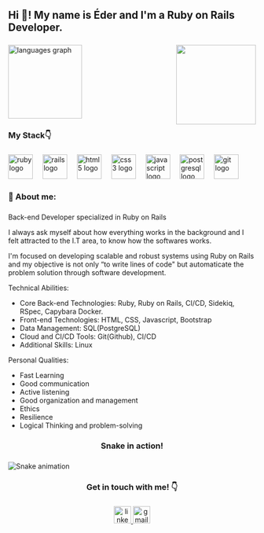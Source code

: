 <h2 align="left">Hi 👋! My name is Éder and I'm a Ruby on Rails Developer.</h2>

###

<img align="right" height="162" src="https://i.giphy.com/media/v1.Y2lkPTc5MGI3NjExZXRkem96em5idXl5c3MycXk3czZieTN6cDQ3ZGh2MWE1ZXdsd2ZveSZlcD12MV9pbnRlcm5hbF9naWZfYnlfaWQmY3Q9Zw/keTwQbbQwlNM2RNJsW/giphy.gif"  />

###

<div align="left">
  <img src="https://github-readme-stats.vercel.app/api/top-langs?username=edercirino&locale=en&hide_title=false&layout=compact&card_width=320&langs_count=5&theme=dracula&hide_border=false&order=2" height="150" alt="languages graph"  />
</div>

###

<h3 align="left">My Stack👇</h3>

###

<div align="left">
  <img src="https://cdn.jsdelivr.net/gh/devicons/devicon/icons/ruby/ruby-original.svg" height="50" alt="ruby logo"  />
  <img width="12" />
  <img src="https://cdn.jsdelivr.net/gh/devicons/devicon/icons/rails/rails-original-wordmark.svg" height="50" alt="rails logo"  />
  <img width="12" />
  <img src="https://cdn.jsdelivr.net/gh/devicons/devicon/icons/html5/html5-original.svg" height="50" alt="html5 logo"  />
  <img width="12" />
  <img src="https://cdn.jsdelivr.net/gh/devicons/devicon/icons/css3/css3-original.svg" height="50" alt="css3 logo"  />
  <img width="12" />
  <img src="https://cdn.jsdelivr.net/gh/devicons/devicon/icons/javascript/javascript-original.svg" height="50" alt="javascript logo"  />
  <img width="12" />
  <img src="https://cdn.jsdelivr.net/gh/devicons/devicon/icons/postgresql/postgresql-original.svg" height="50" alt="postgresql logo"  />
  <img width="12" />
  <img src="https://cdn.jsdelivr.net/gh/devicons/devicon/icons/git/git-original.svg" height="50" alt="git logo"  />
</div>

###

<h3 align="left">👀 About me:</h3>

###

<p align="left">Back-end Developer specialized in Ruby on Rails

I always ask myself about how everything works in the background and I felt attracted to the I.T area, to know how the softwares works.

I'm focused on developing scalable and robust systems using Ruby on Rails and my objective is not only “to write lines of code" but automaticate the problem solution through software development.

Technical Abilities:
- Core Back-end Technologies: Ruby, Ruby on Rails, CI/CD, Sidekiq, RSpec, Capybara Docker.
- Front-end Technologies: HTML, CSS, Javascript, Bootstrap
- Data Management: SQL(PostgreSQL)
- Cloud and CI/CD Tools: Git(Github), CI/CD
- Additional Skills: Linux

Personal Qualities:
- Fast Learning
- Good communication
- Active listening
- Good organization and management
- Ethics
- Resilience
- Logical Thinking and problem-solving

###

<h3 align="center">Snake in action!</h3>

###

<img src="https://raw.githubusercontent.com/edercirino/edercirino/output/snake.svg" alt="Snake animation" />

###

<h3 align="center">Get in touch with me! 👇</h3>

###

<div align="center">
  <a href="https://www.linkedin.com/in/edercirino/" target="_blank">
    <img src="https://img.shields.io/static/v1?message=LinkedIn&logo=linkedin&label=&color=0077B5&logoColor=white&labelColor=&style=for-the-badge" height="35" alt="linkedin logo"  />
  </a>
  <a href="mailto:ederdevbr@gmail.com" target="_blank">
    <img src="https://img.shields.io/static/v1?message=Gmail&logo=gmail&label=&color=D14836&logoColor=white&labelColor=&style=for-the-badge" height="35" alt="gmail logo"  />
  </a>
</div>

###
